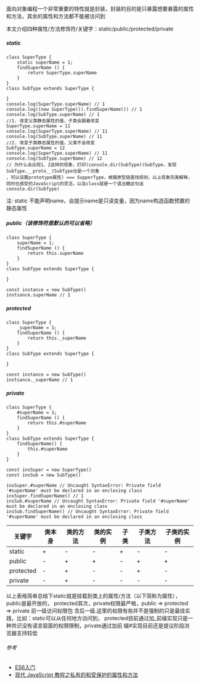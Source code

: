 面向对象编程一个非常重要的特性就是封装，封装的目的是只暴露想要暴露的属性和方法，其余的属性和方法都不能被访问到

本文介绍四种属性/方法修饰符/关键字：static/public/protected/private

##### static
```
class SuperType {
    static superName = 1;
    findSuperName () {
        return SuperType.superName
    }
}
class SubType extends SuperType {
    
}
console.log(SuperType.superName) // 1
console.log((new SuperType()).findSuperName()) // 1
console.log(SubType.superName) // 1
//1. 改变父类静态属性的值，子类会跟着改变
SuperType.superName = 11
console.log(SuperType.superName) // 11
console.log(SubType.superName) // 11
//2. 改变子类静态属性的值，父类不会改变
SubType.superName = 12
console.log(SuperType.superName) // 11
console.log(SubType.superName) // 12
// 为什么会出现1、2这样的现象，打印(console.dir(SubType))SubType，发现SubType.__proto__(SubType也是一个对象
，可以设置prototype属性) === SupperType，根据原型链查找规则，以上现象完美解释，同时也感受的JavaScript的灵活，以及class就是一个语法糖这句话
console.dir(SubType)
```
注: static 不能声明name，会提示name是只读变量，因为name构造函数预置的静态属性

##### public（该修饰符是默认的可以省略）
```
class SuperType {
    superName = 1;
    findSuperName () {
        return this.superName
    }
}
class SubType extends SuperType {
    
}

const instance = new SubType()
instsance.superName // 1
```

##### protected
```
class SuperType {
    _superName = 1;
    findSuperName () {
        return this._superName
    }
}
class SubType extends SuperType {
    
}

const instance = new SubType()
instsance._superName // 1
```

##### private
```
class SuperType {
    #superName = 1;
    findSuperName () {
        return this.#superName
    }
}
class SubType extends SuperType {
    findSuperName() {
        this.#superName
    }
}

const insSuper = new SuperType()
const insSub = new SubType()

insSuper.#superName // Uncaught SyntaxError: Private field '#superName' must be declared in an enclosing class
insSuper.findSuperName() // 1
insSub.#superName // Uncaught SyntaxError: Private field '#superName' must be declared in an enclosing class
insSub.findSuperName() // Uncaught SyntaxError: Private field '#superName' must be declared in an enclosing class
```

关键字 | 类本身 | 类的方法 | 类的实例 | 子类 | 子类方法 | 子类的实例
---|---|---|---|---|---|---
static | + | - | - | + | - | -
public | - | + | + | - | + | +
protected | - | + | - | - | + | -
private | - | + | - | - | - | -

以上表格简单总结下static就是挂载到类上的属性/方法（以下简称为属性），public是最开放的，
protected其次，private权限最严格，public => protected => private 前一级访问权限包
含后一级.这里的权限有些并不是强制的只是最佳实践，比如：static可以从任何地方访问到，
protected目前通过加_前缀实现只是一种共识没有语言层面的权限限制，private通过加前
缀#实现目前还是提议阶段浏览器支持较低

###### 参考
- [ES6入门](https://es6.ruanyifeng.com/#docs/class#%E7%A7%81%E6%9C%89%E6%96%B9%E6%B3%95%E5%92%8C%E7%A7%81%E6%9C%89%E5%B1%9E%E6%80%A7)
- [现代 JavaScript 教程之私有的和受保护的属性和方法](https://zh.javascript.info/private-protected-properties-methods)